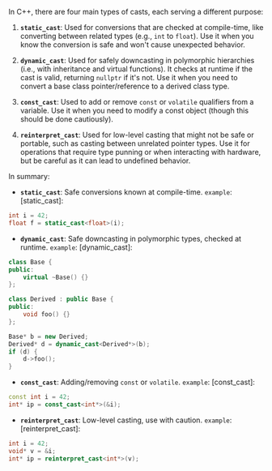 In C++, there are four main types of casts, each serving a different purpose:

1. **`static_cast`**: Used for conversions that are checked at compile-time, like converting between related types (e.g., `int` to `float`). Use it when you know the conversion is safe and won't cause unexpected behavior.

2. **`dynamic_cast`**: Used for safely downcasting in polymorphic hierarchies (i.e., with inheritance and virtual functions). It checks at runtime if the cast is valid, returning `nullptr` if it's not. Use it when you need to convert a base class pointer/reference to a derived class type.

3. **`const_cast`**: Used to add or remove `const` or `volatile` qualifiers from a variable. Use it when you need to modify a const object (though this should be done cautiously).

4. **`reinterpret_cast`**: Used for low-level casting that might not be safe or portable, such as casting between unrelated pointer types. Use it for operations that require type punning or when interacting with hardware, but be careful as it can lead to undefined behavior.

In summary:
- **`static_cast`**: Safe conversions known at compile-time. `example`: [static_cast]:
```cpp
int i = 42;
float f = static_cast<float>(i);
```

- **`dynamic_cast`**: Safe downcasting in polymorphic types, checked at runtime. `example`: [dynamic_cast]:
```cpp
class Base {
public:
    virtual ~Base() {}
};

class Derived : public Base {
public:
    void foo() {}
};

Base* b = new Derived;
Derived* d = dynamic_cast<Derived*>(b);
if (d) {
    d->foo();
}
```

- **`const_cast`**: Adding/removing `const` or `volatile`. `example`: [const_cast]:
```cpp
const int i = 42;
int* ip = const_cast<int*>(&i);
```

- **`reinterpret_cast`**: Low-level casting, use with caution. `example`: [reinterpret_cast]:
```cpp
int i = 42;
void* v = &i;
int* ip = reinterpret_cast<int*>(v);
```
